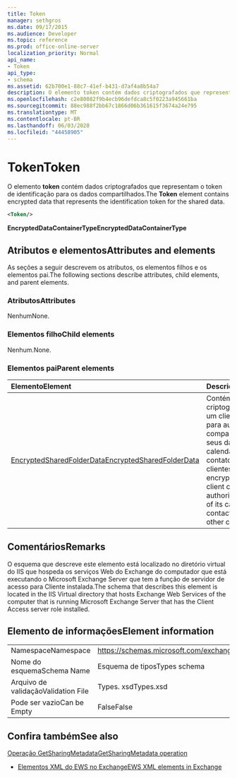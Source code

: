 ```yaml
---
title: Token
manager: sethgros
ms.date: 09/17/2015
ms.audience: Developer
ms.topic: reference
ms.prod: office-online-server
localization_priority: Normal
api_name:
- Token
api_type:
- schema
ms.assetid: 62b700e1-88c7-41ef-b431-d7af4a8b54a7
description: O elemento token contém dados criptografados que representam o token de identificação para os dados compartilhados.
ms.openlocfilehash: c2e80082f9b4ecb96defdca8c5f0223a945661ba
ms.sourcegitcommit: 88ec988f2bb67c1866d06b361615f3674a24e795
ms.translationtype: MT
ms.contentlocale: pt-BR
ms.lasthandoff: 06/03/2020
ms.locfileid: "44458905"
---
```

# <a name="token"></a><span data-ttu-id="eea4d-103">Token</span><span class="sxs-lookup"><span data-stu-id="eea4d-103">Token</span></span>

<span data-ttu-id="eea4d-104">O elemento **token** contém dados criptografados que representam o token de identificação para os dados compartilhados.</span><span class="sxs-lookup"><span data-stu-id="eea4d-104">The **Token** element contains encrypted data that represents the identification token for the shared data.</span></span> 
  
```xml
<Token/>
```

 <span data-ttu-id="eea4d-105">**EncryptedDataContainerType**</span><span class="sxs-lookup"><span data-stu-id="eea4d-105">**EncryptedDataContainerType**</span></span>
## <a name="attributes-and-elements"></a><span data-ttu-id="eea4d-106">Atributos e elementos</span><span class="sxs-lookup"><span data-stu-id="eea4d-106">Attributes and elements</span></span>

<span data-ttu-id="eea4d-107">As seções a seguir descrevem os atributos, os elementos filhos e os elementos pai.</span><span class="sxs-lookup"><span data-stu-id="eea4d-107">The following sections describe attributes, child elements, and parent elements.</span></span>
  
### <a name="attributes"></a><span data-ttu-id="eea4d-108">Atributos</span><span class="sxs-lookup"><span data-stu-id="eea4d-108">Attributes</span></span>

<span data-ttu-id="eea4d-109">Nenhum</span><span class="sxs-lookup"><span data-stu-id="eea4d-109">None.</span></span>
  
### <a name="child-elements"></a><span data-ttu-id="eea4d-110">Elementos filho</span><span class="sxs-lookup"><span data-stu-id="eea4d-110">Child elements</span></span>

<span data-ttu-id="eea4d-111">Nenhum.</span><span class="sxs-lookup"><span data-stu-id="eea4d-111">None.</span></span>
  
### <a name="parent-elements"></a><span data-ttu-id="eea4d-112">Elementos pai</span><span class="sxs-lookup"><span data-stu-id="eea4d-112">Parent elements</span></span>

|<span data-ttu-id="eea4d-113">**Elemento**</span><span class="sxs-lookup"><span data-stu-id="eea4d-113">**Element**</span></span>|<span data-ttu-id="eea4d-114">**Descrição**</span><span class="sxs-lookup"><span data-stu-id="eea4d-114">**Description**</span></span>|
|:-----|:-----|
|[<span data-ttu-id="eea4d-115">EncryptedSharedFolderData</span><span class="sxs-lookup"><span data-stu-id="eea4d-115">EncryptedSharedFolderData</span></span>](encryptedsharedfolderdata.md) <br/> |<span data-ttu-id="eea4d-116">Contém os dados criptografados que um cliente pode usar para autorizar o compartilhamento de seus dados de calendário ou de contato com outros clientes.</span><span class="sxs-lookup"><span data-stu-id="eea4d-116">Contains the encrypted data that a client can use to authorize the sharing of its calendar or contact data with other clients.</span></span>  <br/> |
   
## <a name="remarks"></a><span data-ttu-id="eea4d-117">Comentários</span><span class="sxs-lookup"><span data-stu-id="eea4d-117">Remarks</span></span>

<span data-ttu-id="eea4d-118">O esquema que descreve este elemento está localizado no diretório virtual do IIS que hospeda os serviços Web do Exchange do computador que está executando o Microsoft Exchange Server que tem a função de servidor de acesso para Cliente instalada.</span><span class="sxs-lookup"><span data-stu-id="eea4d-118">The schema that describes this element is located in the IIS Virtual directory that hosts Exchange Web Services of the computer that is running Microsoft Exchange Server that has the Client Access server role installed.</span></span>
  
## <a name="element-information"></a><span data-ttu-id="eea4d-119">Elemento de informações</span><span class="sxs-lookup"><span data-stu-id="eea4d-119">Element information</span></span>

|||
|:-----|:-----|
|<span data-ttu-id="eea4d-120">Namespace</span><span class="sxs-lookup"><span data-stu-id="eea4d-120">Namespace</span></span>  <br/> |https://schemas.microsoft.com/exchange/services/2006/types  <br/> |
|<span data-ttu-id="eea4d-121">Nome do esquema</span><span class="sxs-lookup"><span data-stu-id="eea4d-121">Schema Name</span></span>  <br/> |<span data-ttu-id="eea4d-122">Esquema de tipos</span><span class="sxs-lookup"><span data-stu-id="eea4d-122">Types schema</span></span>  <br/> |
|<span data-ttu-id="eea4d-123">Arquivo de validação</span><span class="sxs-lookup"><span data-stu-id="eea4d-123">Validation File</span></span>  <br/> |<span data-ttu-id="eea4d-124">Types. xsd</span><span class="sxs-lookup"><span data-stu-id="eea4d-124">Types.xsd</span></span>  <br/> |
|<span data-ttu-id="eea4d-125">Pode ser vazio</span><span class="sxs-lookup"><span data-stu-id="eea4d-125">Can be Empty</span></span>  <br/> |<span data-ttu-id="eea4d-126">False</span><span class="sxs-lookup"><span data-stu-id="eea4d-126">False</span></span>  <br/> |
   
## <a name="see-also"></a><span data-ttu-id="eea4d-127">Confira também</span><span class="sxs-lookup"><span data-stu-id="eea4d-127">See also</span></span>



[<span data-ttu-id="eea4d-128">Operação GetSharingMetadata</span><span class="sxs-lookup"><span data-stu-id="eea4d-128">GetSharingMetadata operation</span></span>](getsharingmetadata-operation.md)


- [<span data-ttu-id="eea4d-129">Elementos XML do EWS no Exchange</span><span class="sxs-lookup"><span data-stu-id="eea4d-129">EWS XML elements in Exchange</span></span>](ews-xml-elements-in-exchange.md)

